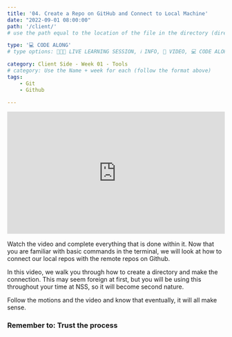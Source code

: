 ```yaml
---
title: '04. Create a Repo on GitHub and Connect to Local Machine'
date: "2022-09-01 08:00:00"
path: '/client/'
# use the path equal to the location of the file in the directory (directory structure)

type: '💻 CODE ALONG'
# type options: 👩🏽‍🏫 LIVE LEARNING SESSION, ℹ️ INFO, 🎥 VIDEO, 💻 CODE ALONG, 🥼LAB, ↩️ REVIEW/NOTES, 👥 GROUP LEARNING, 👷🏼‍♂️ GROUP PROJECT, 🧠 ASSESSMENT, 📝 ASSIGNMENT

category: Client Side - Week 01 - Tools
# category: Use the Name + week for each (follow the format above)
tags: 
    - Git
    - Github

---
```

<div style="padding:56.2% 0 0 0;position:relative;"><iframe src="https://player.vimeo.com/video/573654715?h=5fdb46486e&amp;badge=0&amp;autopause=0&amp;player_id=0&amp;app_id=58479" frameborder="0" allow="autoplay; fullscreen; picture-in-picture" allowfullscreen style="position:absolute;top:0;left:0;width:100%;height:100%;" title="Create a github repo and connect it to your local machine"></iframe></div><script src="https://player.vimeo.com/api/player.js"></script>

Watch the video and complete everything that is done within it.
Now that you are familiar with basic commands in the terminal, we will look at how to connect our local repos with the remote repos on Github.

In this video, we walk you through how to create a directory and make the connection. This may seem foreign at first, but you will be using this throughout your time at NSS, so it will become second nature.

Follow the motions and the video and know that eventually, it will all make sense.

### Remember to: Trust the process
